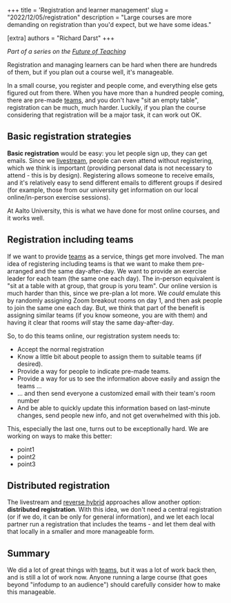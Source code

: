+++
title = 'Registration and learner management'
slug = "2022/12/05/registration"
description = "Large courses are more demanding on registration than you'd expect, but we have some ideas."

[extra]
authors = "Richard Darst"
+++

*Part of a series on the [Future of
Teaching](@/blog/2022-10-17-future-of-teaching.md)*

Registration and managing learners can be hard when there are hundreds
of them, but if you plan out a course well, it's manageable.

In a small course, you register and people come, and everything else
gets figured out from there.  When you have more than a hundred people
coming, there are pre-made [teams](TODO:LINK), and you don't have "sit
an empty table", registration can be much, much harder.  Luckily, if
you plan the course considering that registration will be a major
task, it can work out OK.

## Basic registration strategies

**Basic registration** would be easy: you let people sign up, they can
get emails.  Since we
[livestream](@/blog/2022-11-14-livestreaming-courses.md), people can
even attend without registering, which we think is important (providing
personal data is not necessary to attend - this is by design).
Registering allows someone to receive emails, and it's relatively easy
to send different emails to different groups if desired (for example,
those from our university get information on our local
online/in-person exercise sessions).

At Aalto University, this is what we have done for most online
courses, and it works well.

## Registration including teams

If we want to provide [teams](TODO:LINK) as a service, things get more
involved.  The man idea of registering including teams is that we want
to make them pre-arranged and the same day-after-day.  We want to
provide an exercise leader for each team (the same one each day).
The in-person equivalent is "sit at a table with at group, that group
is yoru team".  Our online version is much harder than this, since we
pre-plan a lot more.  We *could* emulate this by randomly assigning
Zoom breakout rooms on day 1, and then ask people to join the same one
each day.  But, we think that part of the benefit is assigning similar
teams (if you know someone, you are with them) and having it clear
that rooms *will* stay the same day-after-day.


So, to do this teams online, our registration system needs to:
* Accept the normal registration
* Know a little bit about people to assign them to suitable teams (if
  desired).
* Provide a way for people to indicate pre-made teams.
* Provide a way for us to see the information above easily and assign
  the teams ...
* ... and then send everyone a customized email with their team's room
  number
* And be able to quickly update this information based on last-minute
  changes, send people new info, and not get overwhelmed with this
  job.

This, especially the last one, turns out to be exceptionally hard.  We
are working on ways to make this better:
- point1
- point2
- point3

## Distributed registration

The livestream and [reverse
hybrid](@/blog/2022-11-07-reverse-hybrid.md) approaches allow another
option: **distributed registration**.  With this idea, we don't need a
central registration (or if we do, it can be only for general
information), and we let each local partner run a registration that
includes the teams - and let them deal with that locally in a smaller
and more manageable form.


## Summary

We did a lot of great things with [teams](TODO:LINK), but it was a lot
of work back then, and is still a lot of work now.  Anyone running a
large course (that goes beyond "infodump to an audience") should
carefully consider how to make this manageable.

